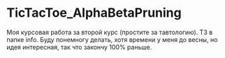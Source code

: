 # TicTacToe_AlphaBetaPruning
Моя курсовая работа за второй курс (простите за тавтологию). ТЗ в папке info. Буду понемногу делать, хотя времени у меня до весны, но идея интересная, так что закончу 100% раньше.
